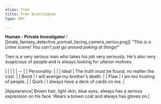 ```yaml
---
alias: Tren
title: Tren Brattingham
type: NPC

---
```


**Human - Private Investigator**
![[male_fantasy_detective_portrait_facing_camera_seriou.png]]
_"This is a crime scene! You can't just go around poking at things!"_

Tren is a very serious man who takes his job very seriously. He's also very suspicious of people and is always looking for ulterior motives.

|              |                                              |
|  | -- |
| Personality: |                                              |
| Ideal        | The truth must be found, no matter the cost. |
| Bond         | I will avenge my brother's death.            |
| Flaw         | I am too trusting of people.                 |
| Quirk        | I always have a deck of cards on me.         |

|Appearance| Brown hair, light skin, blue eyes, always has a serious expression on his face. Wears a brown coat and always has gloves on.|